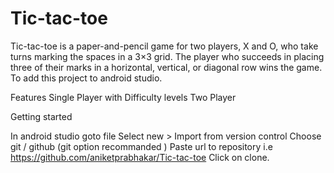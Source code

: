 # Tic-tac-toe

Tic-tac-toe is a paper-and-pencil game for two players, X and O, who take turns marking the spaces in a 3×3 grid. The player who succeeds in placing three of their marks in a horizontal, vertical, or diagonal row wins the game. To add this project to android studio.

Features
Single Player with Difficulty levels
Two Player

Getting started

In android studio goto file
Select new > Import from version control
Choose git / github (git option recommanded )
Paste url to repository i.e https://github.com/aniketprabhakar/Tic-tac-toe
Click on clone.
